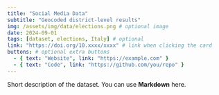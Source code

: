 ```yaml
---
title: "Social Media Data"
subtitle: "Geocoded district-level results"
img: /assets/img/data/elections.png # optional image
date: 2024-09-01
tags: [dataset, elections, Italy] # optional
link: "https://doi.org/10.xxxx/xxxx" # link when clicking the card
buttons: # optional extra buttons
  - { text: "Website", link: "https://example.com" }
  - { text: "Code", link: "https://github.com/you/repo" }
---
```


Short description of the dataset. You can use **Markdown** here.
